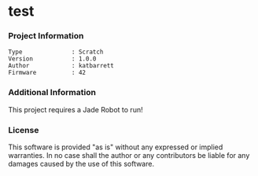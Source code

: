 test
================



### Project Information
```
Type              : Scratch
Version           : 1.0.0
Author            : katbarrett
Firmware          : 42
```

### Additional Information
This project requires a Jade Robot to run!

### License
This software is provided "as is" without any expressed or implied warranties.  In no case shall the author or any contributors be liable for any damages caused by the use of this software.

